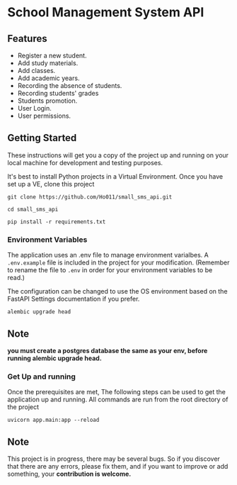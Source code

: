 # School Management System API

## Features
- Register a new student.
- Add study materials.
- Add classes.
- Add academic years.
- Recording the absence of students.
- Recording students' grades
- Students promotion.
- User Login.
- User permissions.

## Getting Started

These instructions will get you a copy of the project up and running on your local machine for development and testing purposes.

It's best to install Python projects in a Virtual Environment. Once you have set up a VE, clone this project

```
git clone https://github.com/Ho011/small_sms_api.git
```

```
cd small_sms_api
```

```
pip install -r requirements.txt
```

### Environment Variables

The application uses an .env file to manage environment varialbes. A `.env.example` file is included in the project for your modification. (Remember to rename the file to `.env` in order for your environment variables to be read.)

The configuration can be changed to use the OS environment based on the FastAPI Settings documentation if you prefer.


```
alembic upgrade head
```

## Note

**you must create a postgres database the same as your env, before running alembic upgrade head.**


### Get Up and running

Once the prerequisites are met, The following steps can be used to get the application up and running. All commands are run from the root directory of the project

```
uvicorn app.main:app --reload
```

## Note
This project is in progress, there may be several bugs.
So if you discover that there are any errors, please fix them, and if you want to improve or add something, your **contribution is welcome.**
